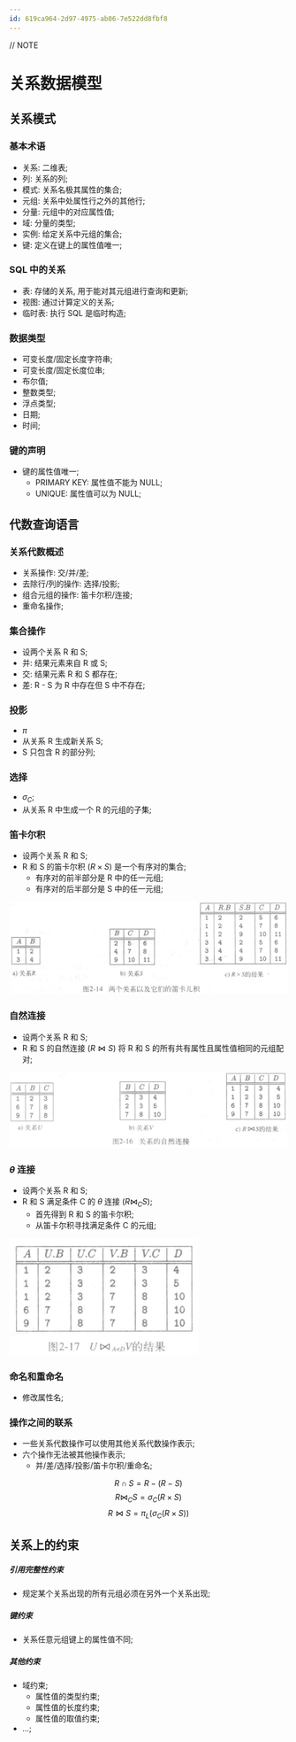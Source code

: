 ```yaml
---
id: 619ca964-2d97-4975-ab06-7e522dd8fbf8
---
```


// NOTE

# 关系数据模型

## 关系模式

### 基本术语

- 关系: 二维表;
- 列: 关系的列;
- 模式: 关系名极其属性的集合;
- 元组: 关系中处属性行之外的其他行;
- 分量: 元组中的对应属性值;
- 域: 分量的类型;
- 实例: 给定关系中元组的集合;
- 键: 定义在键上的属性值唯一;

### SQL 中的关系

- 表: 存储的关系, 用于能对其元组进行查询和更新;
- 视图: 通过计算定义的关系;
- 临时表: 执行 SQL 是临时构造;

### 数据类型

- 可变长度/固定长度字符串;
- 可变长度/固定长度位串;
- 布尔值;
- 整数类型;
- 浮点类型;
- 日期;
- 时间;

### 键的声明

- 键的属性值唯一;
  - PRIMARY KEY: 属性值不能为 NULL;
  - UNIQUE: 属性值可以为 NULL;

## 代数查询语言

### 关系代数概述

- 关系操作: 交/并/差;
- 去除行/列的操作: 选择/投影;
- 组合元组的操作: 笛卡尔积/连接;
- 重命名操作;

### 集合操作

- 设两个关系 R 和 S;
- 并: 结果元素来自 R 或 S;
- 交: 结果元素 R 和 S 都存在;
- 差: R - S 为 R 中存在但 S 中不存在;

### 投影

- $\pi$
- 从关系 R 生成新关系 S;
- S 只包含 R 的部分列;

### 选择

- $\sigma_C$;
- 从关系 R 中生成一个 R 的元组的子集;

### 笛卡尔积

- 设两个关系 R 和 S;
- R 和 S 的笛卡尔积 ($R \times S$) 是一个有序对的集合;
  - 有序对的前半部分是 R 中的任一元组;
  - 有序对的后半部分是 S 中的任一元组;

![笛卡尔积](./images/2023-11-02-19-17-10.png)

### 自然连接

- 设两个关系 R 和 S;
- R 和 S 的自然连接 ($R \Join S$) 将 R 和 S 的所有共有属性且属性值相同的元组配对;

![自然连接](./images/2023-11-02-19-25-54.png)

### $\theta$ 连接

- 设两个关系 R 和 S;
- R 和 S 满足条件 C 的 $\theta$ 连接 ($R \Join_C S$);
  - 首先得到 R 和 S 的笛卡尔积;
  - 从笛卡尔积寻找满足条件 C 的元组;

![连接](./images/2023-11-02-19-28-33.png)

### 命名和重命名

- 修改属性名;

### 操作之间的联系

- 一些关系代数操作可以使用其他关系代数操作表示;
- 六个操作无法被其他操作表示;
  - 并/差/选择/投影/笛卡尔积/重命名;

$$R \cap S = R-(R-S)$$
$$R \Join_C S = \sigma_C(R\times S)$$
$$R \Join S = \pi_L(\sigma_C(R\times S))$$

## 关系上的约束

##### 引用完整性约束

- 规定某个关系出现的所有元组必须在另外一个关系出现;

##### 键约束

- 关系任意元组键上的属性值不同;

##### 其他约束

- 域约束;
  - 属性值的类型约束;
  - 属性值的长度约束;
  - 属性值的取值约束;
- ...;
